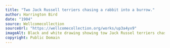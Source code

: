 ```yaml
---
title: "Two Jack Russell terriers chasing a rabbit into a burrow."
author: Harrington Bird
date: "1904"
source: Wellcomecollection
sourceUrl: "https://wellcomecollection.org/works/up3a4yx9"
imageAlt: Black and white drawing showing tow Jack Russel terriers chasing a rabbit that is just jumping into a burrow
copyright: Public Domain
---
```

